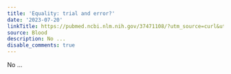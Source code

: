 ```yaml
---
title: 'Equality: trial and error?'
date: '2023-07-20'
linkTitle: https://pubmed.ncbi.nlm.nih.gov/37471108/?utm_source=curl&utm_medium=rss&utm_campaign=journals&utm_content=7603509&fc=None&ff=20230720211416&v=2.17.9.post6+86293ac
source: Blood
description: No ...
disable_comments: true
---
```

No ...